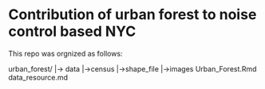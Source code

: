 # Contribution of urban forest to noise control based NYC

This repo was orgnized as follows:

urban_forest/
  |-> data
      |->census
      |->shape_file
  |->images
  Urban_Forest.Rmd
  data_resource.md

